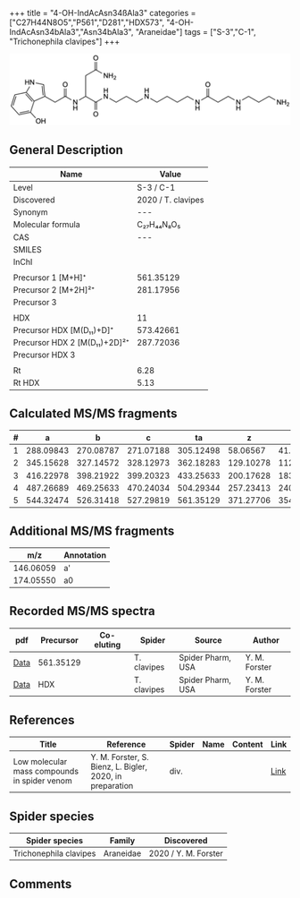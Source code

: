 +++
title = "4-OH-IndAcAsn34ßAla3"
categories = ["C27H44N8O5","P561","D281","HDX573",
"4-OH-IndAcAsn34bAla3","Asn34bAla3",
"Araneidae"]
tags = ["S-3","C-1",
"Trichonephila clavipes"]
+++

![](/img/4-OH-IndAcAsn34bAla3.png)

## General Description

| Name                       | Value              |
|----------------------------|--------------------|
| Level                      | S-3 / C-1          |
| Discovered                 | 2020 / T. clavipes |
| Synonym                    | ---                |
| Molecular formula          | C₂₇H₄₄N₈O₅                   |
| CAS                        | ---                |
| SMILES |   |
| InChI  |   |
|                            |                    |
| Precursor 1 [M+H]⁺         | 561.35129                   |
| Precursor 2 [M+2H]²⁺       | 281.17956                   |
| Precursor 3                |                    |
|                            |                    |
| HDX                        | 11                   |
| Precursor HDX   [M(D₁₁)+D]⁺   | 573.42661                   |
| Precursor HDX 2 [M(D₁₁)+2D]²⁺ | 287.72036                   |
| Precursor HDX 3            |                    |
|                            |                    |
| Rt                         | 6.28                   |
| Rt HDX                     | 5.13                   |

## Calculated MS/MS fragments

| # | a         | b         | c         | ta        | z         | y         | tz        |
|---|-----------|-----------|-----------|-----------|-----------|-----------|-----------|
| 1 | 288.09843 | 270.08787 | 271.07188 | 305.12498 | 58.06567 | 41.03912 | 75.09222 |
| 2 | 345.15628 | 327.14572 | 328.12973 | 362.18283 | 129.10278 | 112.07623 | 146.12933 |
| 3 | 416.22978 | 398.21922 | 399.20323 | 433.25633 | 200.17628 | 183.14973 | 217.20283 |
| 4 | 487.26689 | 469.25633 | 470.24034 | 504.29344 | 257.23413 | 240.20758 | 274.26068 |
| 5 | 544.32474 | 526.31418 | 527.29819 | 561.35129 | 371.27706 | 354.25051 | 388.30361 |

## Additional MS/MS fragments

| m/z | Annotation |
|-----|------------|
| 146.06059    | a'   |
| 174.05550    | a0   |

## Recorded MS/MS spectra

| pdf                                             | Precursor | Co-eluting | Spider      | Source                       | Author        |
|-------------------------------------------------|-----------|------------|-------------|------------------------------|---------------|
| [Data](/pdf/N-clavipes/561_4-OH-IndAcAsn34bAla3_Nc.pdf) | 561.35129 |           | T. clavipes | Spider Pharm, USA | Y. M. Forster |
| [Data](/pdf/N-clavipes/561_4-OH-IndAcAsn34bAla3_Nc_HDX.pdf) | HDX |           | T. clavipes | Spider Pharm, USA | Y. M. Forster |


## References

| Title | Reference | Spider | Name | Content | Link |
|-------|-----------|--------|------|---------|------|
| Low molecular mass compounds in spider venom      | Y. M. Forster, S. Bienz, L. Bigler, 2020, in preparation          | div.       |   |   | [Link](unknown) |

## Spider species

| Spider species     | Family     | Discovered           |
|--------------------|------------|----------------------|
| Trichonephila clavipes | Araneidae | 2020 / Y. M. Forster |


## Comments